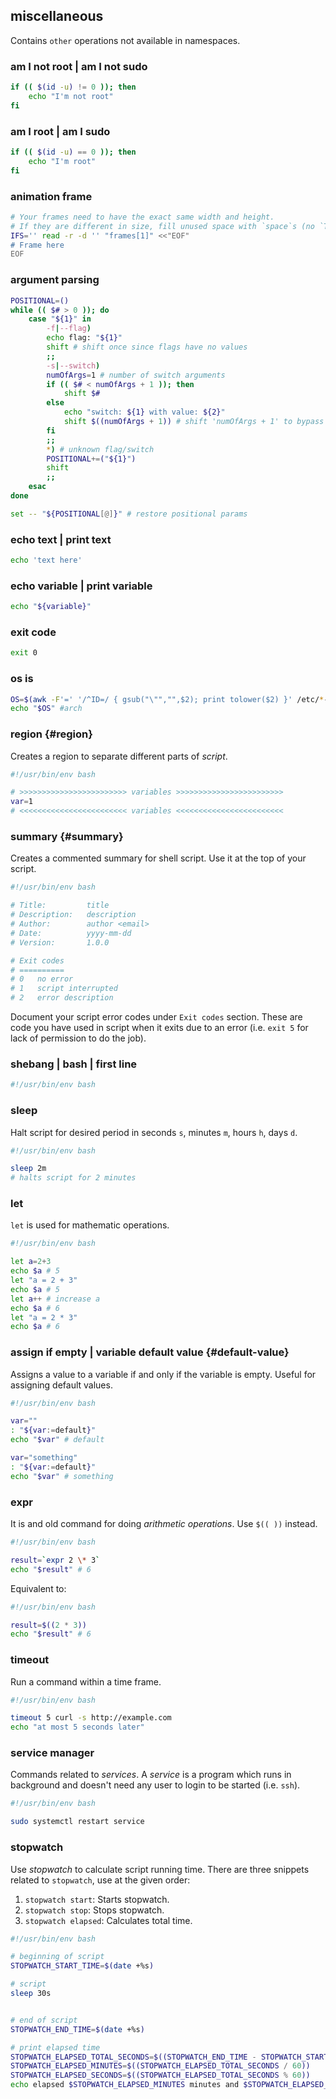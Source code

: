 ## miscellaneous

Contains `other` operations not available in namespaces.

### am I not root | am I not sudo

```bash
if (( $(id -u) != 0 )); then
    echo "I'm not root"
fi
```

### am I root | am I sudo

```bash
if (( $(id -u) == 0 )); then
    echo "I'm root"
fi
```

### animation frame

```bash
# Your frames need to have the exact same width and height.
# If they are different in size, fill unused space with `space`s (no `TAB`s).
IFS='' read -r -d '' "frames[1]" <<"EOF"
# Frame here
EOF
```

### argument parsing

```bash
POSITIONAL=()
while (( $# > 0 )); do
    case "${1}" in
        -f|--flag)
        echo flag: "${1}"
        shift # shift once since flags have no values
        ;;
        -s|--switch)
        numOfArgs=1 # number of switch arguments
        if (( $# < numOfArgs + 1 )); then
            shift $#
        else
            echo "switch: ${1} with value: ${2}"
            shift $((numOfArgs + 1)) # shift 'numOfArgs + 1' to bypass switch and its value
        fi
        ;;
        *) # unknown flag/switch
        POSITIONAL+=("${1}")
        shift
        ;;
    esac
done

set -- "${POSITIONAL[@]}" # restore positional params
```

### echo text | print text

```bash
echo 'text here'
```

### echo variable | print variable

```bash
echo "${variable}"
```

### exit code

```bash
exit 0
```

### os is

```bash
OS=$(awk -F'=' '/^ID=/ { gsub("\"","",$2); print tolower($2) }' /etc/*-release 2> /dev/null)
echo "$OS" #arch
```

### region {#region}

Creates a region to separate different parts of *script*.

```bash
#!/usr/bin/env bash

# >>>>>>>>>>>>>>>>>>>>>>>> variables >>>>>>>>>>>>>>>>>>>>>>>>
var=1
# <<<<<<<<<<<<<<<<<<<<<<<< variables <<<<<<<<<<<<<<<<<<<<<<<<
```

### summary {#summary}

Creates a commented summary for shell script. Use it at the top of your script.

```bash
#!/usr/bin/env bash

# Title:         title
# Description:   description
# Author:        author <email>
# Date:          yyyy-mm-dd
# Version:       1.0.0

# Exit codes
# ==========
# 0   no error
# 1   script interrupted
# 2   error description
```

Document your script error codes under `Exit codes` section. These are code you have used in script when it exits due to an error (i.e. `exit 5` for lack of permission to do the job).

### shebang | bash | first line

```bash
#!/usr/bin/env bash
```

### sleep

Halt script for desired period in seconds `s`, minutes `m`, hours `h`, days `d`.

```bash
#!/usr/bin/env bash

sleep 2m
# halts script for 2 minutes
```
 















### let

`let` is used for mathematic operations.

```bash
#!/usr/bin/env bash

let a=2+3
echo $a # 5
let "a = 2 + 3"
echo $a # 5
let a++ # increase a
echo $a # 6
let "a = 2 * 3"
echo $a # 6
```

### assign if empty | variable default value {#default-value}

Assigns a value to a variable if and only if the variable is empty. Useful for assigning default values.

```bash
#!/usr/bin/env bash

var=""
: "${var:=default}"
echo "$var" # default

var="something"
: "${var:=default}"
echo "$var" # something
```

### expr

It is and old command for doing *arithmetic operations*. Use `$(( ))` instead.

```bash
#!/usr/bin/env bash

result=`expr 2 \* 3`
echo "$result" # 6
```

Equivalent to:

```bash
#!/usr/bin/env bash

result=$((2 * 3))
echo "$result" # 6
```

### timeout

Run a command within a time frame.

```bash
#!/usr/bin/env bash

timeout 5 curl -s http://example.com
echo "at most 5 seconds later"
```

### service manager

Commands related to *services*. A *service* is a program which runs in background and doesn't need any user to login to be started (i.e. `ssh`).

```bash
#!/usr/bin/env bash

sudo systemctl restart service
```

### stopwatch

Use *stopwatch* to calculate script running time. There are three snippets related to `stopwatch`, use at the given order:

1. `stopwatch start`: Starts stopwatch.
2. `stopwatch stop`: Stops stopwatch.
3. `stopwatch elapsed`: Calculates total time.

```bash
#!/usr/bin/env bash

# beginning of script
STOPWATCH_START_TIME=$(date +%s)

# script
sleep 30s


# end of script
STOPWATCH_END_TIME=$(date +%s)

# print elapsed time
STOPWATCH_ELAPSED_TOTAL_SECONDS=$((STOPWATCH_END_TIME - STOPWATCH_START_TIME))
STOPWATCH_ELAPSED_MINUTES=$((STOPWATCH_ELAPSED_TOTAL_SECONDS / 60))
STOPWATCH_ELAPSED_SECONDS=$((STOPWATCH_ELAPSED_TOTAL_SECONDS % 60))
echo elapsed $STOPWATCH_ELAPSED_MINUTES minutes and $STOPWATCH_ELAPSED_SECONDS seconds
```
